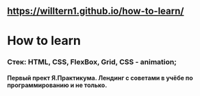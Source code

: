 ##  https://willtern1.github.io/how-to-learn/

# How to learn
### Стек: HTML, CSS, FlexBox, Grid, CSS - animation;

#### Первый прект Я.Практикума. Лендинг с советами в учёбе по программированию и не только.

